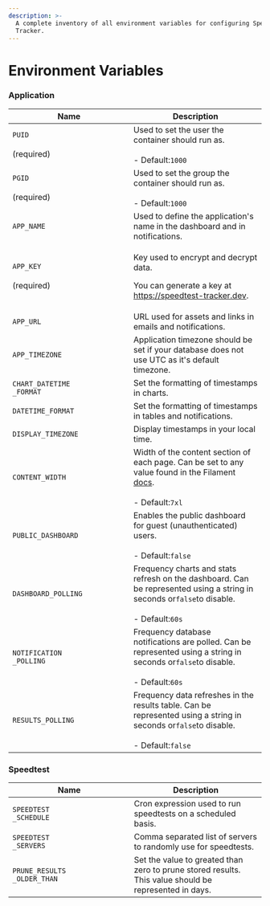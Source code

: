 ```yaml
---
description: >-
  A complete inventory of all environment variables for configuring Speedtest
  Tracker.
---
```


# Environment Variables

### Application

<table><thead><tr><th width="225">Name</th><th>Description</th></tr></thead><tbody><tr><td><code>PUID</code><br><br>(required)</td><td>Used to set the user the container should run as.<br><br>- Default:<code>1000</code></td></tr><tr><td><code>PGID</code><br><br>(required)</td><td>Used to set the group the container should run as.<br><br>- Default:<code>1000</code></td></tr><tr><td><code>APP_NAME</code></td><td>Used to define the application's name in the dashboard and in notifications.<br></td></tr><tr><td><code>APP_KEY</code><br><br>(required)</td><td><p>Key used to encrypt and decrypt data. </p><p></p><p>You can generate a key at <a href="https://speedtest-tracker.dev">https://speedtest-tracker.dev</a>.</p></td></tr><tr><td><code>APP_URL</code></td><td>URL used for assets and links in emails and notifications.</td></tr><tr><td><code>APP_TIMEZONE</code></td><td>Application timezone should be set if your database does not use UTC as it's default timezone.</td></tr><tr><td><code>CHART_DATETIME</code><br><code>_FORMAT</code></td><td>Set the formatting of timestamps in charts.</td></tr><tr><td><code>DATETIME_FORMAT</code></td><td>Set the formatting of timestamps in tables and notifications.</td></tr><tr><td><code>DISPLAY_TIMEZONE</code></td><td>Display timestamps in your local time.</td></tr><tr><td><code>CONTENT_WIDTH</code></td><td>Width of the content section of each page. Can be set to any value found in the Filament <a href="https://filamentphp.com/docs/3.x/panels/configuration#customizing-the-maximum-content-width">docs</a>.<br><br>- Default:<code>7xl</code></td></tr><tr><td><code>PUBLIC_DASHBOARD</code></td><td>Enables the public dashboard for guest (unauthenticated) users.<br><br>- Default:<code>false</code></td></tr><tr><td><code>DASHBOARD_POLLING</code></td><td>Frequency charts and stats refresh on the dashboard. Can be represented using a string in seconds or<code>false</code>to disable.<br><br>- Default:<code>60s</code></td></tr><tr><td><code>NOTIFICATION</code><br><code>_POLLING</code></td><td>Frequency database notifications are polled. Can be represented using a string in seconds or<code>false</code>to disable.<br><br>- Default:<code>60s</code></td></tr><tr><td><code>RESULTS_POLLING</code></td><td>Frequency data refreshes in the results table. Can be represented using a string in seconds or<code>false</code>to disable.<br><br>- Default:<code>false</code></td></tr></tbody></table>

### Speedtest

<table><thead><tr><th width="226">Name</th><th>Description</th></tr></thead><tbody><tr><td><code>SPEEDTEST</code><br><code>_SCHEDULE</code></td><td>Cron expression used to run speedtests on a scheduled basis.</td></tr><tr><td><code>SPEEDTEST</code><br><code>_SERVERS</code></td><td>Comma separated list of servers to randomly use for speedtests.</td></tr><tr><td><code>PRUNE_RESULTS</code><br><code>_OLDER_THAN</code></td><td>Set the value to greated than zero to prune stored results. This value should be represented in days.</td></tr></tbody></table>


